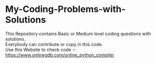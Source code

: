 # My-Coding-Problems-with-Solutions
This Repository contains Basic or Medium level coding questions with solutions.
</br>
Everybody can contribute or copy in this code.
</br>
Use this Website to check code :- 
</br>
https://www.onlinegdb.com/online_python_compiler
